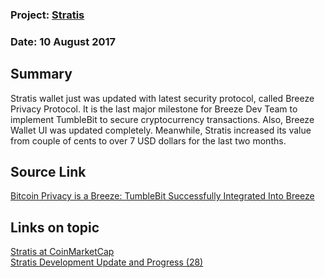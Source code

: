 ### Project: [Stratis](../projects/stratis.md)
### Date: 10 August 2017
## Summary
Stratis wallet just was updated with latest security protocol, called Breeze Privacy Protocol. It is the last major milestone for Breeze Dev Team to implement TumbleBit to secure cryptocurrency transactions. Also, Breeze Wallet UI was updated completely. Meanwhile, Stratis increased its value from couple of cents to over 7 USD dollars for the last two months.
## Source Link
[Bitcoin Privacy is a Breeze: TumbleBit Successfully Integrated Into Breeze](https://stratisplatform.com/2017/08/10/bitcoin-privacy-tumblebit-integrated-into-breeze/)
## Links on topic
[Stratis at CoinMarketCap](https://coinmarketcap.com/currencies/stratis/)  
[Stratis Development Update and Progress (28)](https://stratisplatform.com/2017/07/14/development-update-and-progress/)
